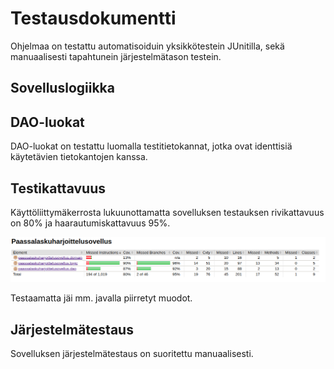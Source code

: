 # Testausdokumentti
Ohjelmaa on testattu automatisoiduin yksikkötestein JUnitilla, sekä manuaalisesti tapahtunein järjestelmätason testein.

## Sovelluslogiikka

## DAO-luokat
DAO-luokat on testattu luomalla testitietokannat, jotka ovat identtisiä käytetävien tietokantojen kanssa.

## Testikattavuus
Käyttöliittymäkerrosta lukuunottamatta sovelluksen testauksen rivikattavuus on 80% ja haarautumiskattavuus 95%.

![](https://github.com/vilsuo/ot-harjoitustyo/blob/master/dokumentointi/kuvat/testikattavuus.png)

Testaamatta jäi mm. javalla piirretyt muodot.

## Järjestelmätestaus
Sovelluksen järjestelmätestaus on suoritettu manuaalisesti.
